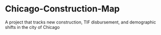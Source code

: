 # Chicago-Construction-Map
A project that tracks new construction, TIF disbursement, and demographic shifts in the city of Chicago
